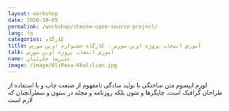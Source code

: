 ```yaml
---
layout: workshop
date: 2020-10-05
permalink: /workshop/choose-open-source-project/
lang: fa
categories: کارگاه
title: آموزش انتخاب پروژه اوپن سورس - کارگاه جشنواره اوپن سورس
talk: آموزش انتخاب پروژه اوپن سورس
name: علیرضا خلیلیان
image: /image/AliReza-Khalilian.jpg
---
```


لورم ایپسوم متن ساختگی با تولید سادگی نامفهوم از صنعت چاپ و با استفاده از طراحان گرافیک است. چاپگرها و متون بلکه روزنامه و مجله در ستون و سطرآنچنان که لازم است
